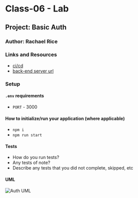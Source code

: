 # Class-06 - Lab

## Project: Basic Auth

### Author: Rachael Rice

### Links and Resources

- [ci/cd](http://xyz.com)
- [back-end server url](http://xyz.com)

### Setup

#### `.env` requirements
- `PORT` - 3000

#### How to initialize/run your application (where applicable)

- `npm i`
- `npm run start`

#### Tests

- How do you run tests?
- Any tests of note?
- Describe any tests that you did not complete, skipped, etc

#### UML

![Auth UML]()
